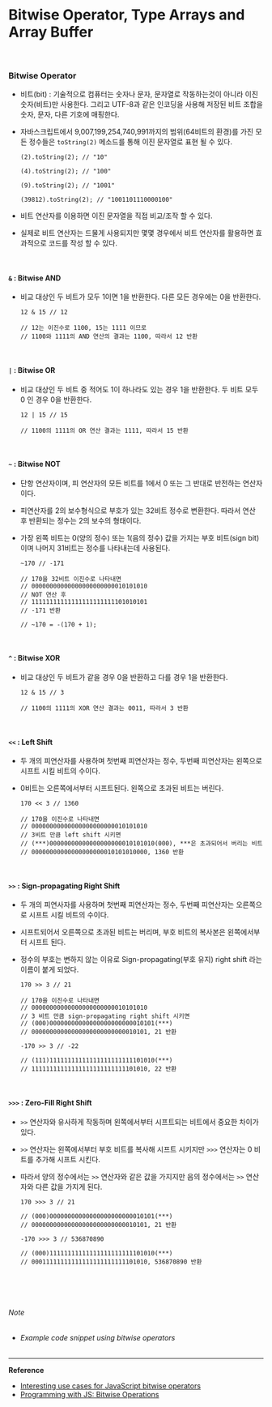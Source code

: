 #  Bitwise Operator, Type Arrays and Array Buffer

<br>

### Bitwise Operator

- 비트(bit) : 기술적으로 컴퓨터는 숫자나 문자, 문자열로 작동하는것이 아니라 이진 숫자(비트)만 사용한다. 그리고 UTF-8과 같은 인코딩을 사용해 저장된 비트 조합을 숫자, 문자, 다른 기호에 매핑한다.

- 자바스크립트에서 9,007,199,254,740,991까지의 범위(64비트의 환경)를 가진 모든 정수들은  `toString(2)` 메소드를 통해 이진 문자열로 표현 될 수 있다.

  ```
  (2).toString(2); // "10"
  
  (4).toString(2); // "100"
  
  (9).toString(2); // "1001"
  
  (39812).toString(2); // "1001101110000100"
  ```

- 비트 연산자를 이용하면 이진 문자열을 직접 비교/조작 할 수 있다.

- 실제로 비트 연산자는 드물게 사용되지만 몇몇 경우에서 비트 연산자를 활용하면 효과적으로 코드를 작성 할 수 있다.

<br>

#### `&` :  Bitwise AND

- 비교 대상인 두 비트가 모두 1이면 1을 반환한다. 다른 모든 경우에는 0을 반환한다.

  ```
  12 & 15 // 12
  
  // 12는 이진수로 1100, 15는 1111 이므로
  // 1100와 1111의 AND 연산의 결과는 1100, 따라서 12 반환
  ```

<br>

#### `|` : Bitwise OR

- 비교 대상인 두 비트 중 적어도 1이 하나라도 있는 경우 1을 반환한다. 두 비트 모두 0 인 경우 0을 반환한다.

  ```
  12 | 15 // 15
  
  // 1100의 1111의 OR 연산 결과는 1111, 따라서 15 반환
  ```

<br>

#### `~` : Bitwise NOT

- 단항 연산자이며, 피 연산자의 모든 비트를 1에서 0 또는 그 반대로 반전하는 연산자이다.

- 피연산자를 2의 보수형식으로 부호가 있는 32비트 정수로 변환한다. 따라서 연산 후 반환되는 정수는 2의 보수의 형태이다.

- 가장 왼쪽 비트는 0(양의 정수) 또는 1(음의 정수) 값을 가지는 부호 비트(sign bit)이며 나머지 31비트는 정수를 나타내는데 사용된다.

  ```
  ~170 // -171
  
  // 170을 32비트 이진수로 나타내면
  // 00000000000000000000000010101010
  // NOT 연산 후
  // 11111111111111111111111101010101
  // -171 반환
  
  // ~170 = -(170 + 1);
  ```


<br>

#### `^` : Bitwise XOR

- 비교 대상인 두 비트가 같을 경우 0을 반환하고 다를 경우 1을 반환한다.

  ```
  12 & 15 // 3
  
  // 1100의 1111의 XOR 연산 결과는 0011, 따라서 3 반환
  ```

<br>

#### `<<` : Left Shift

- 두 개의 피연산자를 사용하며 첫번째 피연산자는 정수, 두번째 피연산자는 왼쪽으로 시프트 시킬 비트의 수이다.

- 0비트는 오른쪽에서부터 시프트된다. 왼쪽으로 초과된 비트는 버린다.

  ```
  170 << 3 // 1360
  
  // 170을 이진수로 나타내면 
  // 00000000000000000000000010101010
  // 3비트 만큼 left shift 시키면 
  // (***)00000000000000000000010101010(000), ***은 초과되어서 버리는 비트
  // 00000000000000000000010101010000, 1360 반환
  ```

<br>

#### `>>` : Sign-propagating Right Shift

- 두 개의 피연사자를 사용하며 첫번째 피연산자는 정수, 두번째 피연산자는 오른쪽으로 시프트 시킬 비트의 수이다.

- 시프트되어서 오른쪽으로 초과된 비트는 버리며, 부호 비트의 복사본은 왼쪽에서부터 시프트 된다.

- 정수의 부호는 변하지 않는 이유로 Sign-propagating(부호 유지) right shift 라는 이름이 붙게 되었다.

  ```
  170 >> 3 // 21
  
  // 170을 이진수로 나타내면 
  // 00000000000000000000000010101010
  // 3 비트 만큼 sign-propagating right shift 시키면
  // (000)00000000000000000000000010101(***)
  // 00000000000000000000000000010101, 21 반환
  ```

  ```
  -170 >> 3 // -22
  
  // (111)11111111111111111111111101010(***)
  // 11111111111111111111111111101010, 22 반환 
  ```

<br>

#### `>>>` : Zero-Fill Right Shift

- `>>` 연산자와 유사하게 작동하며 왼쪽에서부터 시프트되는 비트에서 중요한 차이가 있다.

- `>>` 연산자는 왼쪽에서부터 부호 비트를 복사해 시프트 시키지만 `>>>` 연산자는 0 비트를 추가해 시프트 시킨다.

- 따라서 양의 정수에서는 `>>` 연산자와 같은 값을 가지지만 음의 정수에서는 `>>` 연산자와 다른 값을 가지게 된다.

  ```
  170 >>> 3 // 21
  
  // (000)00000000000000000000000010101(***)
  // 00000000000000000000000000010101, 21 반환
  ```

  ```
  -170 >>> 3 // 536870890
  
  // (000)11111111111111111111111101010(***)
  // 00011111111111111111111111101010, 536870890 반환
  ```

<br>

<br>

<br>

###### Note

- ###### Example code snippet using bitwise operators


------

**Reference**

- [Interesting use cases for JavaScript bitwise operators](https://blog.logrocket.com/interesting-use-cases-for-javascript-bitwise-operators/)
- [Programming with JS: Bitwise Operations](https://hackernoon.com/programming-with-js-bitwise-operations-393eb0745dc4)
